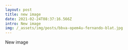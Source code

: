 ```yaml
---
layout: post
title: new image
date: 2021-02-24T08:37:16.566Z
intro: New image
img: /_assets/img/posts/bbva-opem4u-fernando-blat.jpg
---
```

New image